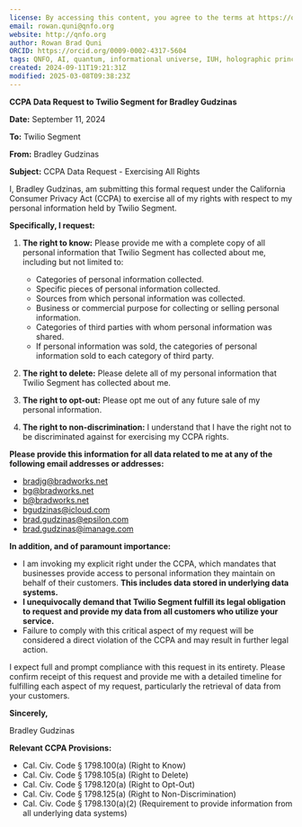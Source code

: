 ```yaml
---
license: By accessing this content, you agree to the terms at https://qnfo.org/LICENSE
email: rowan.quni@qnfo.org
website: http://qnfo.org
author: Rowan Brad Quni
ORCID: https://orcid.org/0009-0002-4317-5604
tags: QNFO, AI, quantum, informational universe, IUH, holographic principle
created: 2024-09-11T19:21:31Z
modified: 2025-03-08T09:38:23Z
---
```


**CCPA Data Request to Twilio Segment for Bradley Gudzinas**

**Date:** September 11, 2024

**To:** Twilio Segment

**From:** Bradley Gudzinas

**Subject:** CCPA Data Request - Exercising All Rights

I, Bradley Gudzinas, am submitting this formal request under the California Consumer Privacy Act (CCPA) to exercise all of my rights with respect to my personal information held by Twilio Segment.

**Specifically, I request:**

1. **The right to know:** Please provide me with a complete copy of all personal information that Twilio Segment has collected about me, including but not limited to:

    - Categories of personal information collected.
    - Specific pieces of personal information collected.
    - Sources from which personal information was collected.
    - Business or commercial purpose for collecting or selling personal information.
    - Categories of third parties with whom personal information was shared.
    - If personal information was sold, the categories of personal information sold to each category of third party.
2. **The right to delete:** Please delete all of my personal information that Twilio Segment has collected about me.
3. **The right to opt-out:** Please opt me out of any future sale of my personal information.
4. **The right to non-discrimination:** I understand that I have the right not to be discriminated against for exercising my CCPA rights.

**Please provide this information for all data related to me at any of the following email addresses or addresses:**

- bradjg@bradworks.net
- bg@bradworks.net
- b@bradworks.net
- bgudzinas@icloud.com
- brad.gudzinas@epsilon.com
- brad.gudzinas@imanage.com

**In addition, and of paramount importance:**

- I am invoking my explicit right under the CCPA, which mandates that businesses provide access to personal information they maintain on behalf of their customers. **This includes data stored in underlying data systems.**
- **I unequivocally demand that Twilio Segment fulfill its legal obligation to request and provide my data from all customers who utilize your service.**
- Failure to comply with this critical aspect of my request will be considered a direct violation of the CCPA and may result in further legal action.

I expect full and prompt compliance with this request in its entirety. Please confirm receipt of this request and provide me with a detailed timeline for fulfilling each aspect of my request, particularly the retrieval of data from your customers.

**Sincerely,**

Bradley Gudzinas

**Relevant CCPA Provisions:**

- Cal. Civ. Code § 1798.100(a) (Right to Know)
- Cal. Civ. Code § 1798.105(a) (Right to Delete)
- Cal. Civ. Code § 1798.120(a) (Right to Opt-Out)
- Cal. Civ. Code § 1798.125(a) (Right to Non-Discrimination)
- Cal. Civ. Code § 1798.130(a)(2) (Requirement to provide information from all underlying data systems)
